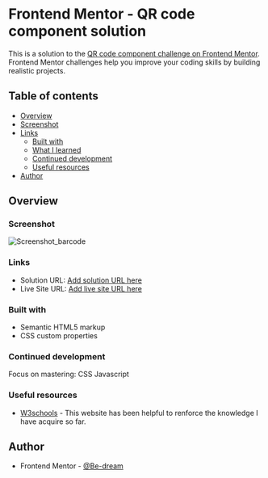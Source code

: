 # Frontend Mentor - QR code component solution

This is a solution to the [QR code component challenge on Frontend Mentor](https://www.frontendmentor.io/challenges/qr-code-component-iux_sIO_H). Frontend Mentor challenges help you improve your coding skills by building realistic projects. 

## Table of contents

- [Overview](#Overview)
- [Screenshot](#Screenshot)
- [Links](#links)
  - [Built with](#Built-with)
  - [What I learned](#what-i-learned)
  - [Continued development](#continued-development)
  - [Useful resources](#Useful-resources)
- [Author](#Author)


## Overview


### Screenshot
![Screenshot_barcode](https://user-images.githubusercontent.com/102902875/180748062-6843b172-135d-4cfb-9ef9-f72ca189f9a3.png)


### Links

- Solution URL: [Add solution URL here](https://github.com/Be-dream/Be-dream.github.io/blob/main/index.html)
- Live Site URL: [Add live site URL here](https://be-dream.github.io/)


### Built with

- Semantic HTML5 markup
- CSS custom properties


### Continued development
Focus on mastering:
CSS 
Javascript


### Useful resources

- [W3schools](https://www.w3schools.com/css/default.asp) - This website has been helpful to renforce the knowledge I have acquire so far. 

## Author

- Frontend Mentor - [@Be-dream](https://www.frontendmentor.io/profile/Be-dream)


